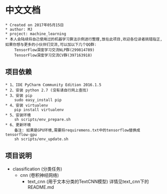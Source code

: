 # 中文文档

    * Created on 2017年05月15日
    * author: MJ
    * project: machine_learning
    * 本人会陆续将自己使用过的机器学习算法示例进行整理,放在此项目,欢迎各位读者挑错指正,如果你想与更多的小伙伴们交流,可以加以下几个QQ群:
        TensorFlow深度学习交流NLP群(299814789)
        TensorFlow深度学习交流CV群(397163918)


## 项目依赖
    * 1、IDE PyCharm Community Edition 2016.1.5
    * 2、安装 python 2.7 (没有请自行网上查找)
    * 3、安装 pip
        sudo easy_install pip
    * 4、安装 virtualenv
        pip install virtualenv
    * 5、安装环境
        sh scripts/env_prepare.sh
    * 6、更新环境
        备注: 如果是GPU环境,需要将requiremens.txt中的tensorflow替换成tensorflow-gpu
        sh scripts/env_update.sh


## 项目说明
* classification (分类任务)
    * cnn (卷积神经网络)
        * text_cnn (用于文本分类的TextCNN模型)
            详情见text_cnn下的README.md

